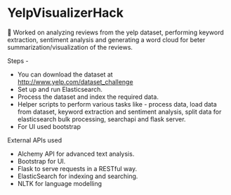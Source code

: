 # YelpVisualizerHack


Worked on analyzing reviews from the yelp dataset, performing keyword extraction, sentiment analysis and generating a word cloud for beter summarization/visualization of the reviews.

Steps -
- You can download the dataset at http://www.yelp.com/dataset_challenge
- Set up and run Elasticsearch.
- Process the dataset and index the required data.
- Helper scripts to perform various tasks like - process data, load data from dataset, keyword extraction and sentiment analysis, split data for elasticsearch bulk processing, searchapi and flask server.
- For UI used bootstrap

External APIs used
- Alchemy API for advanced text analysis.
- Bootstrap for UI.
- Flask to serve requests in a RESTful way.
- ElasticSearch for indexing and searching. 
- NLTK for language modelling

